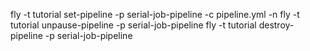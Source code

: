 fly -t tutorial set-pipeline -p serial-job-pipeline -c pipeline.yml -n
fly -t tutorial unpause-pipeline -p serial-job-pipeline
fly -t tutorial destroy-pipeline -p serial-job-pipeline